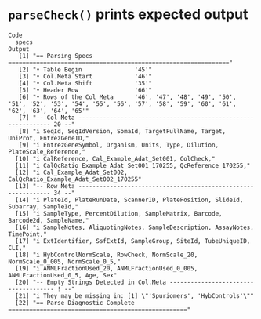 # `parseCheck()` prints expected output

    Code
      specs
    Output
       [1] "== Parsing Specs ==============================================================="                                                                  
       [2] "• Table Begin               '45'"                                                                                                                  
       [3] "• Col.Meta Start            '46'"                                                                                                                  
       [4] "• Col.Meta Shift            '35'"                                                                                                                  
       [5] "• Header Row                '66'"                                                                                                                  
       [6] "• Rows of the Col Meta      '46', '47', '48', '49', '50', '51', '52', '53', '54', '55', '56', '57', '58', '59', '60', '61', '62', '63', '64', '65'"
       [7] "-- Col Meta -------------------------------------------------------------- 20 --"                                                                  
       [8] "i SeqId, SeqIdVersion, SomaId, TargetFullName, Target, UniProt, EntrezGeneID,"                                                                     
       [9] "i EntrezGeneSymbol, Organism, Units, Type, Dilution, PlateScale_Reference,"                                                                        
      [10] "i CalReference, Cal_Example_Adat_Set001, ColCheck,"                                                                                                
      [11] "i CalQcRatio_Example_Adat_Set001_170255, QcReference_170255,"                                                                                      
      [12] "i Cal_Example_Adat_Set002, CalQcRatio_Example_Adat_Set002_170255"                                                                                  
      [13] "-- Row Meta -------------------------------------------------------------- 34 --"                                                                  
      [14] "i PlateId, PlateRunDate, ScannerID, PlatePosition, SlideId, Subarray, SampleId,"                                                                   
      [15] "i SampleType, PercentDilution, SampleMatrix, Barcode, Barcode2d, SampleName,"                                                                      
      [16] "i SampleNotes, AliquotingNotes, SampleDescription, AssayNotes, TimePoint,"                                                                         
      [17] "i ExtIdentifier, SsfExtId, SampleGroup, SiteId, TubeUniqueID, CLI,"                                                                                
      [18] "i HybControlNormScale, RowCheck, NormScale_20, NormScale_0_005, NormScale_0_5,"                                                                    
      [19] "i ANMLFractionUsed_20, ANMLFractionUsed_0_005, ANMLFractionUsed_0_5, Age, Sex"                                                                     
      [20] "-- Empty Strings Detected in Col.Meta ------------------------------------- ! --"                                                                  
      [21] "i They may be missing in: [1] \"'Spuriomers', 'HybControls'\""                                                                                     
      [22] "== Parse Diagnostic Complete ==================================================="                                                                  

